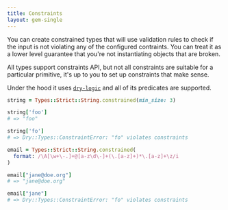 ```yaml
---
title: Constraints
layout: gem-single
---
```


You can create constrained types that will use validation rules to check if the input is not violating any of the configured contraints. You can treat it as a lower level guarantee that you're not instantiating objects that are broken.

All types support constraints API, but not all constraints are suitable for a particular primitive, it's up to you to set up constraints that make sense.

Under the hood it uses [`dry-logic`](/gems/dry-logic) and all of its predicates are supported.

``` ruby
string = Types::Strict::String.constrained(min_size: 3)

string['foo']
# => "foo"

string['fo']
# => Dry::Types::ConstraintError: "fo" violates constraints

email = Types::Strict::String.constrained(
  format: /\A[\w+\-.]+@[a-z\d\-]+(\.[a-z]+)*\.[a-z]+\z/i
)

email["jane@doe.org"]
# => "jane@doe.org"

email["jane"]
# => Dry::Types::ConstraintError: "fo" violates constraints
```
